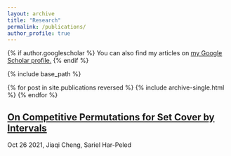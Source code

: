 ```yaml
---
layout: archive
title: "Research"
permalink: /publications/
author_profile: true
---
```


{% if author.googlescholar %}
  You can also find my articles on <u><a href="{{author.googlescholar}}">my Google Scholar profile</a>.</u>
{% endif %}

{% include base_path %}

{% for post in site.publications reversed %}
  {% include archive-single.html %}
{% endfor %}

## [On Competitive Permutations for Set Cover by Intervals](https://arxiv.org/pdf/2110.14528)

Oct 26 2021, Jiaqi Cheng, Sariel Har-Peled